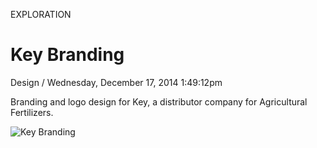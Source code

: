 <p class="type">EXPLORATION</p>

# Key Branding

<p class="meta">Design  /  Wednesday, December 17, 2014 1:49:12pm</p>

Branding and logo design for Key, a distributor company for Agricultural Fertilizers.

![Key Branding](https://farooq-agent.web.app/assets/images/works/large/JPrR4n5n_work_image.jpg)
